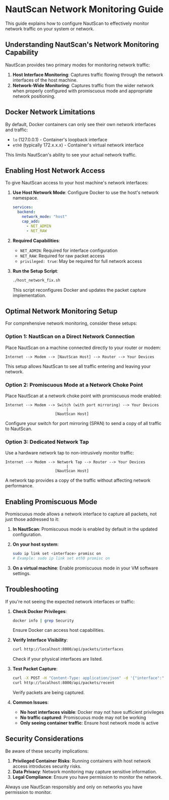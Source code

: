 # NautScan Network Monitoring Guide

This guide explains how to configure NautScan to effectively monitor network traffic on your system or network.

## Understanding NautScan's Network Monitoring Capability

NautScan provides two primary modes for monitoring network traffic:

1. **Host Interface Monitoring**: Captures traffic flowing through the network interfaces of the host machine.
2. **Network-Wide Monitoring**: Captures traffic from the wider network when properly configured with promiscuous mode and appropriate network positioning.

## Docker Network Limitations

By default, Docker containers can only see their own network interfaces and traffic:
- `lo` (127.0.0.1) - Container's loopback interface
- `eth0` (typically 172.x.x.x) - Container's virtual network interface

This limits NautScan's ability to see your actual network traffic.

## Enabling Host Network Access

To give NautScan access to your host machine's network interfaces:

1. **Use Host Network Mode**: Configure Docker to use the host's network namespace.
   ```yaml
   services:
     backend:
       network_mode: "host"
       cap_add:
         - NET_ADMIN
         - NET_RAW
   ```

2. **Required Capabilities**:
   - `NET_ADMIN`: Required for interface configuration
   - `NET_RAW`: Required for raw packet access
   - `privileged: true`: May be required for full network access

3. **Run the Setup Script**:
   ```bash
   ./host_network_fix.sh
   ```
   This script reconfigures Docker and updates the packet capture implementation.

## Optimal Network Monitoring Setup

For comprehensive network monitoring, consider these setups:

### Option 1: NautScan on a Direct Network Connection

Place NautScan on a machine connected directly to your router or modem:

```
Internet --> Modem --> [NautScan Host] --> Router --> Your Devices
```

This setup allows NautScan to see all traffic entering and leaving your network.

### Option 2: Promiscuous Mode at a Network Choke Point

Place NautScan at a network choke point with promiscuous mode enabled:

```
Internet --> Modem --> Switch (with port mirroring) --> Your Devices
                           |
                      [NautScan Host]
```

Configure your switch for port mirroring (SPAN) to send a copy of all traffic to NautScan.

### Option 3: Dedicated Network Tap

Use a hardware network tap to non-intrusively monitor traffic:

```
Internet --> Modem --> Network Tap --> Router --> Your Devices
                           |
                      [NautScan Host]
```

A network tap provides a copy of the traffic without affecting network performance.

## Enabling Promiscuous Mode

Promiscuous mode allows a network interface to capture all packets, not just those addressed to it:

1. **In NautScan**:
   Promiscuous mode is enabled by default in the updated configuration.

2. **On your host system**:
   ```bash
   sudo ip link set <interface> promisc on
   # Example: sudo ip link set eth0 promisc on
   ```

3. **On a virtual machine**:
   Enable promiscuous mode in your VM software settings.

## Troubleshooting

If you're not seeing the expected network interfaces or traffic:

1. **Check Docker Privileges**:
   ```bash
   docker info | grep Security
   ```
   Ensure Docker can access host capabilities.

2. **Verify Interface Visibility**:
   ```bash
   curl http://localhost:8000/api/packets/interfaces
   ```
   Check if your physical interfaces are listed.

3. **Test Packet Capture**:
   ```bash
   curl -X POST -H "Content-Type: application/json" -d '{"interface":"your_interface"}' http://localhost:8000/api/packets/start
   curl http://localhost:8000/api/packets/recent
   ```
   Verify packets are being captured.

4. **Common Issues**:
   - **No host interfaces visible**: Docker may not have sufficient privileges
   - **No traffic captured**: Promiscuous mode may not be working
   - **Only seeing container traffic**: Ensure host network mode is active

## Security Considerations

Be aware of these security implications:

1. **Privileged Container Risks**: Running containers with host network access introduces security risks.
2. **Data Privacy**: Network monitoring may capture sensitive information.
3. **Legal Compliance**: Ensure you have permission to monitor the network.

Always use NautScan responsibly and only on networks you have permission to monitor. 
